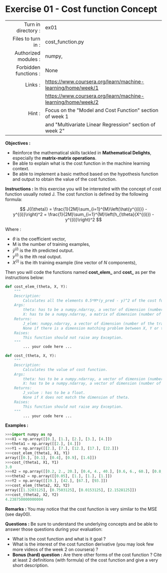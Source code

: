 # Exercise 01 - Cost function Concept

|                         |                     |
| -----------------------:| ------------------  |
|   Turn in directory :   |  ex01               |
|   Files to turn in :    |  cost_function.py   |
|   Authorized modules :  |  numpy,             |
|   Forbidden functions : |  None               |
|   Links :               |  https://www.coursera.org/learn/machine-learning/home/week/1 |
|                         | https://www.coursera.org/learn/machine-learning/home/week/2 |
|   Hint :                |  Focus on the "Model and Cost Function" section of week 1 |
|                         | and "Multivariate Linear Regression" section of week 2"|

**Objectives :** 
* Reinforce the mathematical skills tackled in **Mathematical Delights**, especially the __matrix-matrix operations__.
* Be able to explain what is the cost function in the machine learning context.
* Be able to implement a basic method based on the hypothesis function and output to obtain the value of the cost function.


**Instructions :**
In this exercise you will be interested with the concept of cost function usually noted J. The cost function is defined by the following formula:

$$
J{(\theta)} = \frac{1}{2M}\sum_{i=1}^{M}\left(\hat{y^{(i)}} - y^{(i)}\right)^2 = \frac{1}{2M}\sum_{i=1}^{M}\left(h_{\theta}(X^{(i)}) - y^{(i)}\right)^2
$$

Where :
* $\theta$ is the coefficient vector,
* M is the number of training examples,
* $\hat{y}^{(i)}$ is the ith predicted output.
* $y^{(i)}$ is the ith real output.
* $X^{(i)}$ is the ith training example (line vector of $N$ components),

Then you will code the functions named __cost_elem\___ and __cost\___ as per the instructions below:
``` python
def cost_elem_(theta, X, Y):
	"""
	Description:
		Calculates all the elements 0.5*M*(y_pred - y)^2 of the cost function.
	Args:
		theta: has to be a numpy.ndarray, a vector of dimension (number of features + 1, 1).
		X: has to be a numpy.ndarray, a matrix of dimension (number of training examples, number of features).
	Returns:
		J_elem: numpy.ndarray, a vector of dimension (number of the training examples,1).
		None if there is a dimension matching problem between X, Y or theta.
	Raises:
		This function should not raise any Exception.
	"""
		... your code here ...

def cost_(theta, X, Y):
	"""
	Description:
		Calculates the value of cost function.
	Args:
		theta: has to be a numpy.ndarray, a vector of dimension (number of features + 1, 1).
		X: has to be a numpy.ndarray, a vector of dimension (number of training examples, number of features).
	Returns:
		J_value : has to be a float.
		None if X does not match the dimension of theta.
	Raises:
		This function should not raise any Exception.
	"""
		... your code here ...
```

**Examples :**
```python
>>>import numpy as np
>>>X1 = np.array([[0.], [1.], [2.], [3.], [4.]])
>>>theta1 = np.array([[2.], [4.]])
>>>Y1 = np.array([[2.], [7.], [12.], [17.], [22.]])
>>>cost_elem_(theta1, X1, Y1)
array([[0.], [0.1], [0.4], [0.9], [1.6]])
>>>cost_(theta1, X1, Y1)
3.0
>>>X2 = np.array([[0.2, 2., 20.], [0.4, 4., 40.], [0.6, 6., 60.], [0.8, 8., 80.]])
>>>theta2 = np.array([[0.05], [1.], [1.], [1.]])
>>>Y2 = np.array([[19.], [42.], [67.], [93.]])
>>>cost_elem_(theta2, X2, Y2)
array([[1.3203125], [0.7503125], [0.0153125], [2.1528125]])
>>>cost_(theta2, X2, Y2)
4.238750000000004
```

**Remarks :**
You may notice that the cost function is very similar to the MSE (see day00).

**Questions :**
Be sure to understand the underlying concepts and be able to answer those questions during your evaluation:
* What is the cost function and what is it goal ?
* What is the interest of the cost function derivative (you may look few more videos of the week 2 on coursera) ?
* **Bonus (hard) question :** Are there other forms of the cost function ? Cite at least 2 definitions (with formula) of the cost function and give a very short description.

